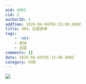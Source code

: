 ```yaml
---
aid: 4063
cid: 2
authorID: 1
addTime: 2020-04-04T05:15:00.000Z
title: 404，全国哀悼
tags:
    - '404'
    - 哀悼
    - 全国
comments: []
date: 2020-04-04T05:15:00.000Z
category: 时政
---
```


![](https://i.loli.net/2020/04/04/3VHqMWhcvzBwOgI.jpg)
